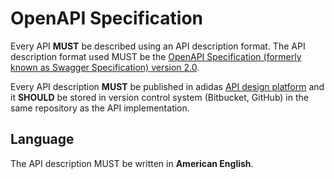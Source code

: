 # OpenAPI Specification

Every API **MUST** be described using an API description format. The API description format used MUST be the [OpenAPI Specification \(formerly known as Swagger Specification\) version 2.0](https://github.com/OAI/OpenAPI-Specification/blob/master/versions/2.0.md).

Every API description **MUST** be published in adidas [API design platform](design-platform.md) and it **SHOULD** be stored in version control system \(Bitbucket, GitHub\) in the same repository as the API implementation.

## Language

The API description MUST be written in **American English**.

